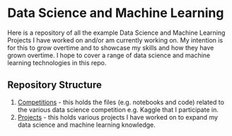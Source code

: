 ﻿# Data Science and Machine Learning

Here is a repository of all the example Data Science and Machine Learning Projects I have worked on and/or am currently working on. My intention is for this to grow overtime and to showcase my skills and how they have grown overtime. I hope to cover a range of data science and machine learning technologies in this repo.

## Repository Structure
1) [Competitions](https://github.com/jimmybunter01/Data-Science-and-Machine-Learning/tree/main/Competitions) - this holds the files (e.g. notebooks and code) related to the various data science competition e.g. Kaggle that I participate in.
2) [Projects](https://github.com/jimmybunter01/Data-Science-and-Machine-Learning/tree/main/Projects) - this holds various projects I have worked on to expand my data science and machine learning knowledge. 

